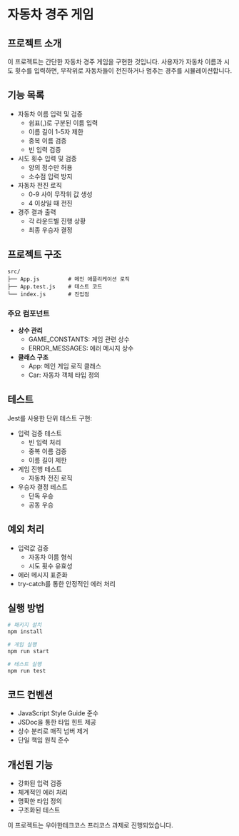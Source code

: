 # 자동차 경주 게임

## 프로젝트 소개

이 프로젝트는 간단한 자동차 경주 게임을 구현한 것입니다. 사용자가 자동차 이름과 시도 횟수를 입력하면, 무작위로 자동차들이 전진하거나 멈추는 경주를 시뮬레이션합니다.

## 기능 목록

- 자동차 이름 입력 및 검증
  - 쉼표(,)로 구분된 이름 입력
  - 이름 길이 1-5자 제한
  - 중복 이름 검증
  - 빈 입력 검증
- 시도 횟수 입력 및 검증
  - 양의 정수만 허용
  - 소수점 입력 방지
- 자동차 전진 로직
  - 0-9 사이 무작위 값 생성
  - 4 이상일 때 전진
- 경주 결과 출력
  - 각 라운드별 진행 상황
  - 최종 우승자 결정

## 프로젝트 구조

```
src/
├── App.js         # 메인 애플리케이션 로직
├── App.test.js    # 테스트 코드
└── index.js       # 진입점
```

### 주요 컴포넌트

- **상수 관리**
  - GAME_CONSTANTS: 게임 관련 상수
  - ERROR_MESSAGES: 에러 메시지 상수
- **클래스 구조**
  - App: 메인 게임 로직 클래스
  - Car: 자동차 객체 타입 정의

## 테스트

Jest를 사용한 단위 테스트 구현:

- 입력 검증 테스트
  - 빈 입력 처리
  - 중복 이름 검증
  - 이름 길이 제한
- 게임 진행 테스트
  - 자동차 전진 로직
- 우승자 결정 테스트
  - 단독 우승
  - 공동 우승

## 예외 처리

- 입력값 검증
  - 자동차 이름 형식
  - 시도 횟수 유효성
- 에러 메시지 표준화
- try-catch를 통한 안정적인 에러 처리

## 실행 방법

```bash
# 패키지 설치
npm install

# 게임 실행
npm run start

# 테스트 실행
npm run test
```

## 코드 컨벤션

- JavaScript Style Guide 준수
- JSDoc을 통한 타입 힌트 제공
- 상수 분리로 매직 넘버 제거
- 단일 책임 원칙 준수

## 개선된 기능

- 강화된 입력 검증
- 체계적인 에러 처리
- 명확한 타입 정의
- 구조화된 테스트

이 프로젝트는 우아한테크코스 프리코스 과제로 진행되었습니다.
